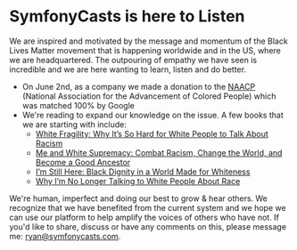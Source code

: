 # SymfonyCasts is here to Listen

We are inspired and motivated by the message and momentum of the Black Lives Matter movement
that is happening worldwide and in the US, where we are headquartered. The outpouring
of empathy we have seen is incredible and we are here wanting to learn, listen and do better.

 - On June 2nd, as a company we made a donation to the [NAACP](https://naacp.org) (National Association for the Advancement of Colored People) which was matched 100% by Google
 - We're reading to expand our knowledge on the issue. A few books that we are starting with include:
    - [White Fragility: Why It’s So Hard for White People to Talk About Racism](https://robindiangelo.com/publications/)
    - [Me and White Supremacy: Combat Racism, Change the World, and Become a Good Ancestor](https://www.meandwhitesupremacybook.com/)
    - [I’m Still Here: Black Dignity in a World Made for Whiteness](http://austinchanning.com/the-book)
    - [Why I’m No Longer Talking to White People About Race](http://renieddolodge.co.uk/books/)

We're human, imperfect and doing our best to grow & hear others. We recognize that
we have benefited from the current system and we hope we can use our platform to help
amplify the voices of others who have not. If you'd like to share, discuss or have
any comments on this, please message me: [ryan@symfonycasts.com](mailto:ryan@symfonycasts.com).
